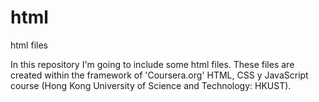 # html
html files

In this repository I'm going to include some html files. These files are created within the framework of 'Coursera.org' HTML, CSS y JavaScript course (Hong Kong University of Science and Technology: HKUST).
